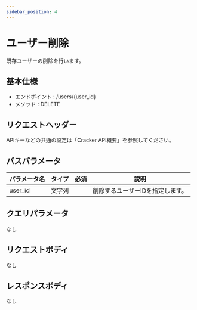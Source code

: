 ```yaml
---
sidebar_position: 4
---
```


# ユーザー削除
既存ユーザーの削除を行います。

## 基本仕様
- エンドポイント : /users/{user_id}
- メソッド : DELETE

## リクエストヘッダー
APIキーなどの共通の設定は「Cracker API概要」を参照してください。

## パスパラメータ

|パラメータ名|タイプ|必須|説明|
|----|----|----|----|
|user_id|文字列||削除するユーザーIDを指定します。|

## クエリパラメータ
なし

## リクエストボディ
なし

## レスポンスボディ
なし
